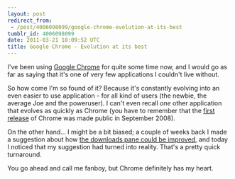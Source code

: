 ```yaml
---
layout: post
redirect_from:
 - /post/4006098099/google-chrome-evolution-at-its-best
tumblr_id: 4006098099
date: 2011-03-21 18:09:52 UTC
title: Google Chrome - Evolution at its best
---
```


I've been using [Google Chrome](http://www.google.com/chrome) for quite some time now, and I would go as far as saying that it's one of very few applications I couldn't live without.

So how come I'm so found of it? Because it's constantly evolving into an even easier to use application - for all kind of users (the newbie, the average Joe and the poweruser). I can't even recall _one_ other application that evolves as quickly as Chrome (you have to remember that the [first release](http://en.wikipedia.org/wiki/Google_Chrome#History) of Chrome was made public in September 2008).

On the other hand... I might be a bit biased; a couple of weeks back I made a suggestion about how [the downloads pane could be improved](http://log.arrelid.com/post/2163909334/improving-the-download-pane-in-google-chrome), and today I noticed that my suggestion had turned into reality. That's a pretty quick turnaround.

You go ahead and call me fanboy, but Chrome definitely has my heart.
